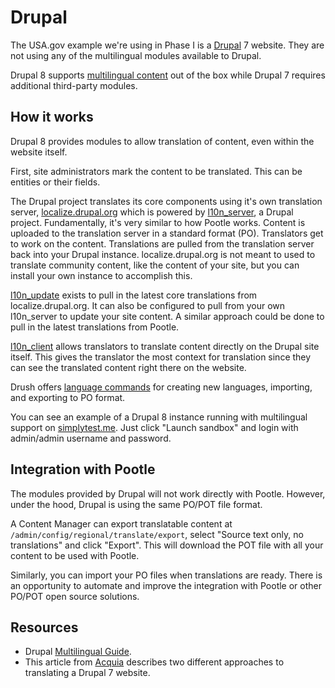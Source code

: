 # Drupal

The USA.gov example we're using in Phase I is a [Drupal][drupal] 7 website. They
are not using any of the multilingual modules available to Drupal.

Drupal 8 supports [multilingual content][drupal-multilingual-guide] out of the
box while Drupal 7 requires additional third-party modules.


## How it works

Drupal 8 provides modules to allow translation of content, even within the
website itself.

First, site administrators mark the content to be translated. This can be
entities or their fields.

The Drupal project translates its core components using it's own translation
server, [localize.drupal.org][localize-drupal] which is powered by
[l10n_server][l10n_server], a Drupal project. Fundamentally, it's very similar
to how Pootle works. Content is uploaded to the translation server in a standard
format (PO). Translators get to work on the content. Translations are pulled
from the translation server back into your Drupal instance. localize.drupal.org
is not meant to used to translate community content, like the content of your
site, but you can install your own instance to accomplish this.

[l10n_update][l10n_update] exists to pull in the latest core translations from
localize.drupal.org. It can also be configured to pull from your own l10n_server
to update your site content. A similar approach could be done to pull in the
latest translations from Pootle.

[l10n_client][l10n_client] allows translators to translate content directly on
the Drupal site itself. This gives the translator the most context for
translation since they can see the translated content right there on the
website.

Drush offers [language commands](https://www.drupal.org/project/drush_language)
for creating new languages, importing, and exporting to PO format.

You can see an example of a Drupal 8 instance running with multilingual support on
[simplytest.me](https://simplytest.me/project/multilingual_demo/8.x-1.x). Just
click "Launch sandbox" and login with admin/admin username and password.


## Integration with Pootle

The modules provided by Drupal will not work directly with Pootle. However,
under the hood, Drupal is using the same PO/POT file format.

A Content Manager can export translatable content at `/admin/config/regional/translate/export`,
select "Source text only, no translations" and click "Export". This will
download the POT file with all your content to be used with Pootle.

Similarly, you can import your PO files when translations are ready. There is an
opportunity to automate and improve the integration with Pootle or other PO/POT
open source solutions.


## Resources

- Drupal [Multilingual Guide][drupal-multilingual-guide].
- This article from [Acquia][acquia-multilingual] describes two different
  approaches to translating a Drupal 7 website.


[acquia-multilingual]: https://www.acquia.com/blog/how-make-your-drupal-website-multilingual
[drupal-entity-translation]: https://www.drupal.org/docs/7/modules/entity-translation
[drupal]: https://www.drupal.org/
[drupal-multilingual-guide]: https://www.drupal.org/docs/8/multilingual
[l10n_client]: https://www.drupal.org/project/l10n_client
[l10n_server]: https://www.drupal.org/project/l10n_server
[l10n_update]: https://www.drupal.org/project/l10n_update
[localize-drupal]: https://localize.drupal.org/
